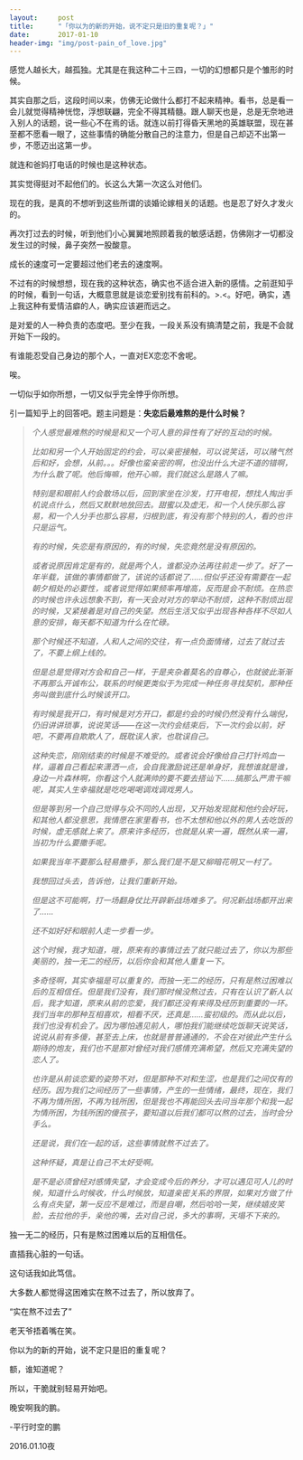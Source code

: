 ```yaml
---
layout:     post
title:      "「你以为的新的开始，说不定只是旧的重复呢？」"
date:       2017-01-10
header-img: "img/post-pain_of_love.jpg"
---
```


感觉人越长大，越孤独。尤其是在我这种二十三四，一切的幻想都只是个雏形的时候。

其实自那之后，这段时间以来，仿佛无论做什么都打不起来精神。看书，总是看一会儿就觉得精神恍惚，浮想联翩，完全不得其精髓。跟人聊天也是，总是无奈地进入别人的话题，说一些心不在焉的话。就连以前打得昏天黑地的英雄联盟，现在甚至都不愿看一眼了，这些事情的确能分散自己的注意力，但是自己却迈不出第一步，不愿迈出这第一步。

就连和爸妈打电话的时候也是这种状态。

其实觉得挺对不起他们的。长这么大第一次这么对他们。

现在的我，是真的不想听到这些所谓的谈婚论嫁相关的话题。也是忍了好久才发火的。

再次打过去的时候，听到他们小心翼翼地照顾着我的敏感话题，仿佛刚才一切都没发生过的时候，鼻子突然一股酸意。

成长的速度可一定要超过他们老去的速度啊。

不过有的时候想想，现在我的这种状态，确实也不适合进入新的感情。之前逛知乎的时候，看到一句话，大概意思就是谈恋爱别找有前科的。>.<。好吧，确实，遇上我这种有爱情洁癖的人，确实应该避而远之。

是对爱的人一种负责的态度吧。至少在我，一段关系没有搞清楚之前，我是不会就开始下一段的。

有谁能忍受自己身边的那个人，一直对EX恋恋不舍呢。

唉。

一切似乎如你所想，一切又似乎完全悖乎你所想。

引一篇知乎上的回答吧。题主问题是：**失恋后最难熬的是什么时候？**

> *个人感觉最难熬的时候是和又一个可人意的异性有了好的互动的时候。*
>
> *比如和另一个人开始固定的约会，可以亲密接触，可以说笑话，可以赌气然后和好，会想，从前。。。好像也蛮亲密的啊，也没出什么大逆不道的错啊，为什么散了呢。他后悔嘛，他开心嘛，我们就这么是路人了嘛。*
>
> *特别是和眼前人约会散场以后，回到家坐在沙发，打开电视，想找人掏出手机说点什么，然后又默默地放回去。甜蜜以及虚无，和一个人快乐那么容易，和一个人分手也那么容易，归根到底，有没有那个特别的人，看的也许只是运气。*
>
> *有的时候，失恋是有原因的，有的时候，失恋竟然是没有原因的。*
>
> *或者说原因肯定是有的，就是两个人，谁都没办法再往前走一步了。好了一年半载，该做的事情都做了，该说的话都说了……但似乎还没有需要在一起朝夕相处的必要性，或者说觉得如果频率再增高，反而是会不耐烦。在热恋的时候也许永远想象不到，有一天会对对方的举动不耐烦，这种不耐烦出现的时候，又紧接着是对自己的失望。然后生活又似乎出现各种各样不尽如人意的安排，每天都不知道为什么在忙碌。*
>
> *那个时候还不知道，人和人之间的交往，有一点负面情绪，过去了就过去了，不要上纲上线的。*
>
> *但是总是觉得对方会和自己一样，于是夹杂着莫名的自尊心，也就彼此渐渐不再那么开诚布公，联系的时候更类似于为完成一种任务寻找契机，那种任务叫做到底什么时候该开口。*
>
> *有时候是我开口，有时候是对方开口，都是约会的时候仍然没有什么端倪，仍旧讲讲琐事，说说笑话——在这一次约会结束后，下一次约会以前，好吧，不要再自欺欺人了，既耽误人家，也耽误自己。*
>
> *这种失恋，刚刚结束的时候是不难受的。或者说会好像给自己打针鸡血一样，逼着自己看起来潇洒一点，会自我激励说还是单身好，我想谁就是谁，身边一片森林啊，你看这个人就满帅的要不要去搭讪下……搞那么严肃干嘛呢，其实人生幸福就是吃吃喝喝调戏调戏男人。*
>
> *但是等到另一个自己觉得与众不同的人出现，又开始发现就和他约会好玩，和其他人都没意思，我情愿在家里看书，也不太想和他以外的男人去吃饭的时候，虚无感就上来了。原来许多经历，也就是从来一遍，既然从来一遍，当初为什么要撒手呢。*
>
> *如果我当年不要那么轻易撒手，那么我们是不是又柳暗花明又一村了。*
>
> *我想回过头去，告诉他，让我们重新开始。*
>
> *但是这不可能啊，打一场翻身仗比开辟新战场难多了。何况新战场都开出来了……*
>
> *还不如好好和眼前人走一步看一步。*
>
> *这个时候，我才知道，哦，原来有的事情过去了就只能过去了，你以为那些美丽的，独一无二的经历，以后你会和其他人重复一下。*
>
> *多奇怪啊，其实幸福是可以重复的，而独一无二的经历，只有是熬过困难以后的互相信任。但是我们没有，我们那时候没熬过去，只有在认识了新人以后，我才知道，原来从前的恋爱，我们都还没有来得及经历到重要的一环。我们当年的那种互相喜欢，相看不厌，还真是……蛮初级的。而从此以后，我们也没有机会了。因为哪怕遇见前人，哪怕我们能继续吃饭聊天说笑话，说说从前有多傻，甚至去上床，也就是普普通通的，不会在对彼此产生什么期待的炮友，我们也不是那对曾经对我们感情充满希望，然后又充满失望的恋人了。*
>
> *也许是从前谈恋爱的姿势不对，但是那种不对和生涩，也是我们之间仅有的经历。因为我们之间经历了一些事情，产生的一些情绪，最终，现在，我们不再为情所困，不再为钱所困，但是我也不再能回头去问当年那个和我一起为情所困，为钱所困的傻孩子，要知道以后我们都可以熬的过去，当时会分手么。*
>
> *还是说，我们在一起的话，这些事情就熬不过去了。*
>
> *这种怀疑，真是让自己不太好受啊。*
>
> *是不是必须曾经对感情失望，才会变成今后的养分，才可以遇见可人儿的时候，知道什么时候收，什么时候放，知道亲密关系的界限，如果对方做了什么有点失望，第一反应不是难过，而是自嘲，然后哈哈一笑，继续嬉皮笑脸，去拉他的手，亲他的嘴，去对自己说，多大的事啊，天塌不下来的。*

独一无二的经历，只有是熬过困难以后的互相信任。

直插我心脏的一句话。

这句话我如此笃信。

大多数人都觉得这困难实在熬不过去了，所以放弃了。

“实在熬不过去了”

老天爷捂着嘴在笑。

你以为的新的开始，说不定只是旧的重复呢？

额，谁知道呢？

所以，干脆就别轻易开始吧。



晚安啊我的鹏。

-平行时空的鹏

2016.01.10夜